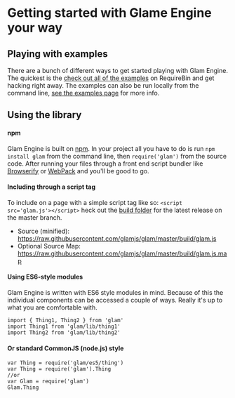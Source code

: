 # Getting started with Glame Engine your way

## Playing with examples

There are a bunch of different ways to get started playing with Glam Engine. The quickest is the [check out all of the examples](./examples.md) on RequireBin and get hacking right away. The examples can also be run locally from the command line, [see the examples page](./examples.md) for more info.

## Using the library

#### npm

Glam Engine is built on [npm](https://docs.npmjs.com/getting-started/what-is-npm). In your project all you have to do is run `npm install glam` from the command line, then `require('glam')` from the source code. After running your files through a front end script bundler like [Browserify](http://browserify.org/) or [WebPack](https://webpack.github.io/) and you'll be good to go.

#### Including through a script tag

To include on a page with a simple script tag like so: `<script src='glam.js'></script>`
heck out the [build folder](https://github.com/glamjs/glam/blob/master/build) for the latest release on the master branch.

* Source (minified): https://raw.githubusercontent.com/glamjs/glam/master/build/glam.js
* Optional Source Map: https://raw.githubusercontent.com/glamjs/glam/master/build/glam.js.map

#### Using ES6-style modules

Glam Engine is written with ES6 style modules in mind. Because of this the individual components can be accessed a couple of ways. Really it's up to what you are comfortable with.

	import { Thing1, Thing2 } from 'glam'
	import Thing1 from 'glam/lib/thing1'
	import Thing2 from 'glam/lib/thing2'

#### Or standard CommonJS (node.js) style

	var Thing = require('glam/es5/thing')
	var Thing = require('glam').Thing
	//or
	var Glam = require('glam')
	Glam.Thing